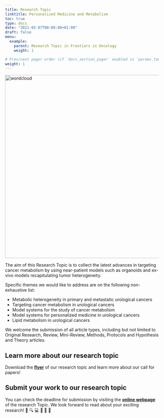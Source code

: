 ```yaml
---
title: Research Topic
linktitle: Personalized Medicine and Metabolism
toc: true
type: docs
date: "2021-03-07T00:00:00+01:00"
draft: false
menu:
  example:
    parent: Research Topic in Frontiers in Oncology
    weight: 1

# Prev/next pager order (if `docs_section_pager` enabled in `params.toml`)
weight: 1
---
```


<img src="/courses/Research-Topic/topic.jpg" alt="wordcloud" width="600"/>

The aim of this Research Topic is to collect the latest advances in targeting cancer metabolism by using near-patient models such as organoids and ex-vivo models recapitulating tumor heterogeneity.

Specific themes we would like to address are on the following non-exhaustive list:
- Metabolic heterogeneity in primary and metastatic urological cancers
- Targeting cancer metabolism in urological cancers
- Model systems for the study of cancer metabolism
- Model systems for personalized medicine in urological cancers
- Lipid metabolism in urological cancers

We welcome the submission of all article types, including but not limited to Original Research, Review, Mini-Review, Methods, Protocols and Hypothesis and Theory articles. 

## **Learn more about our research topic**

Download the [**flyer**](/courses/Research-Topic/flyer_res_topic.pdf) of our research topic and learn more about our call for papers!

## **Submit your work to our research topic**

You can check the deadline for submission by visiting the [**online webpage**](https://www.frontiersin.org/research-topics/17326/personalized-medicine-for-urological-cancers-targeting-cancer-metabolism) of the research Topic. We look forward to read about your exciting research! :star2: :mag: :computer: :pill: :book: :mega:




